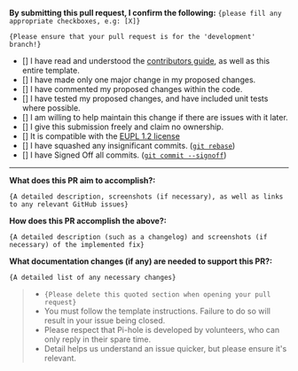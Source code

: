 **By submitting this pull request, I confirm the following:** `{please fill any appropriate checkboxes, e.g: [X]}`

`{Please ensure that your pull request is for the 'development' branch!}`

- [] I have read and understood the [contributors guide](https://github.com/pi-hole/pi-hole/blob/master/CONTRIBUTING.md), as well as this entire template.
- [] I have made only one major change in my proposed changes.
- [] I have commented my proposed changes within the code.
- [] I have tested my proposed changes, and have included unit tests where possible.
- [] I am willing to help maintain this change if there are issues with it later.
- [] I give this submission freely and claim no ownership.
- [] It is compatible with the [EUPL 1.2 license](https://opensource.org/licenses/EUPL-1.1)
- [] I have squashed any insignificant commits. ([`git rebase`](http://gitready.com/advanced/2009/02/10/squashing-commits-with-rebase.html))
- [] I have Signed Off all commits. ([`git commit --signoff`](https://github.com/pi-hole/pi-hole/wiki/How-to-signoff-your-commits.))

---

**What does this PR aim to accomplish?:**

`{A detailed description, screenshots (if necessary), as well as links to any relevant GitHub issues}`

**How does this PR accomplish the above?:**

`{A detailed description (such as a changelog) and screenshots (if necessary) of the implemented fix}`

**What documentation changes (if any) are needed to support this PR?:**

`{A detailed list of any necessary changes}`

> * `{Please delete this quoted section when opening your pull request}`
> * You must follow the template instructions. Failure to do so will result in your issue being closed.
> * Please respect that Pi-hole is developed by volunteers, who can only reply in their spare time.
> * Detail helps us understand an issue quicker, but please ensure it's relevant.
